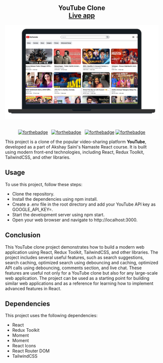 <h2 align="center">
  YouTube Clone<br/>
  <a target="_blank" href="https://rahul-jassal-jusmusic.vercel.app/" target="_blank">Live app</a>
</h2>
<div align="center">
  <img alt="Demo" src="./src/assets/Youtube.png" />
</div>

<br/>
<center>

[![forthebadge](https://forthebadge.com/images/badges/built-with-love.svg)](https://forthebadge.com) &nbsp;
[![forthebadge](https://forthebadge.com/images/badges/made-with-javascript.svg)](https://forthebadge.com) &nbsp;
[![forthebadge](https://forthebadge.com/images/badges/open-source.svg)](https://forthebadge.com)
[![forthebadge](https://forthebadge.com/images/badges/powered-by-coffee.svg)](https://forthebadge.com)

</center>

<p>
 
This project is a clone of the popular video-sharing platform <b>YouTube</b>, developed as a part of Akshay Saini's Namaste React course. It is built using modern front-end technologies, including React, Redux Toolkit, TailwindCSS, and other libraries.

</p>


## Usage
To use this project, follow these steps:
<ul>
  
<li>Clone the repository.</li>

<li>Install the dependencies using npm install.</li>

<li>Create a .env file in the root directory and add your YouTube API key as GOOGLE_API_KEY=<your-api-key>.</li>

<li>Start the development server using npm start.</li>

<li>Open your web browser and navigate to http://localhost:3000.</li>

</ul>

## Conclusion
<p>
  
This YouTube clone project demonstrates how to build a modern web application using React, Redux Toolkit, TailwindCSS, and other libraries. The project includes several useful features, such as search suggestions, search caching, optimized search using debouncing and caching, optimized API calls using debouncing, comments section, and live chat. These features are useful not only for a YouTube clone but also for any large-scale web application. The project can be used as a starting point for building similar web applications and as a reference for learning how to implement advanced features in React.
  
</p>
  


## Dependencies
This project uses the following dependencies:

<ul>

  <li>React</li>

 <li>Redux Toolkit</li>

<li>Moment</li>

<li>
  Moment
</li>

<li>
  React Icons
</li>

<li>
  React Router DOM
</li>

<li>
  TailwindCSS
</li>

</ul>
